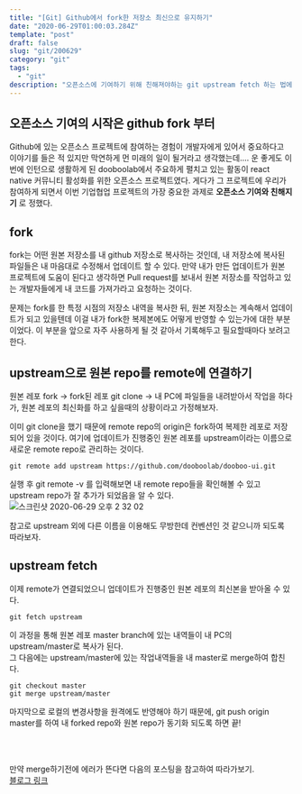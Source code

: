 ```yaml
---
title: "[Git] Github에서 fork한 저장소 최신으로 유지하기"
date: "2020-06-29T01:00:03.284Z"
template: "post"
draft: false
slug: "git/200629"
category: "git"
tags:
  - "git"
description: "오픈소스에 기여하기 위해 친해져야하는 git upstream fetch 하는 법에 대한 기록입니다. "
---
```


## 오픈소스 기여의 시작은 github fork 부터

Github에 있는 오픈소스 프로젝트에 참여하는 경험이 개발자에게 있어서 중요하다고 이야기를 들은 적 있지만 막연하게 먼 미래의 일이 될거라고 생각했는데.... 운 좋게도 이번에 인턴으로 생활하게 된 dooboolab에서 주요하게 펼치고 있는 활동이 react native 커뮤니티 활성화를 위한 오픈소스 프로젝트였다. 게다가 그 프로젝트에 우리가 참여하게 되면서 이번 기업협업 프로젝트의 가장 중요한 과제로 **오픈소스 기여와 친해지기** 로 정했다.

## fork

fork는 어떤 원본 저장소를 내 github 저장소로 복사하는 것인데, 내 저장소에 복사된 파일들은 내 마음대로 수정해서 업데이트 할 수 있다.
만약 내가 만든 업데이트가 원본 프로젝트에 도움이 된다고 생각하면 Pull request를 보내서 원본 저장소를 작업하고 있는 개발자들에게 내 코드를 가져가라고 요청하는 것이다.

문제는 fork를 한 특정 시점의 저장소 내역을 복사한 뒤, 원본 저장소는 계속해서 업데이트가 되고 있을텐데 이걸 내가 fork한 복제본에도 어떻게 반영할 수 있는가에 대한 부분이었다. 이 부분을 앞으로 자주 사용하게 될 것 같아서 기록해두고 필요할때마다 보려고 한다.

## upstream으로 원본 repo를 remote에 연결하기

원본 레포 fork -> fork된 레포 git clone -> 내 PC에 파일들을 내려받아서 작업을 하다가, 원본 레포의 최신화를 하고 싶을때의 상황이라고 가정해보자.

이미 git clone을 했기 때문에 remote repo의 origin은 fork하여 복제한 레포로 저장되어 있을 것이다.
여기에 업데이트가 진행중인 원본 레포를 upstream이라는 이름으로 새로운 remote repo로 관리하는 것이다.

```
git remote add upstream https://github.com/dooboolab/dooboo-ui.git
```

실행 후 git remote -v 를 입력해보면 내 remote repo들을 확인해볼 수 있고 upstream repo가 잘 추가가 되었음을 알 수 있다.
![스크린샷 2020-06-29 오후 2 32 02](https://user-images.githubusercontent.com/60246689/85976377-67656800-ba15-11ea-882f-14e8717aff51.png)

참고로 upstream 외에 다른 이름을 이용해도 무방한데 컨벤션인 것 같으니까 되도록 따라보자.

## upstream fetch

이제 remote가 연결되었으니 업데이트가 진행중인 원본 레포의 최신본을 받아올 수 있다.

```
git fetch upstream
```

이 과정을 통해 원본 레포 master branch에 있는 내역들이 내 PC의 upstream/master로 복사가 된다. <br>
그 다음에는 upstream/master에 있는 작업내역들을 내 master로 merge하여 합친다.

```
git checkout master
git merge upstream/master
```

마지막으로 로컬의 변경사항을 원격에도 반영해야 하기 때문에, git push origin master를 하여 내 forked repo와 원본 repo가 동기화 되도록 하면 끝!

<br>
<br>

만약 merge하기전에 에러가 뜬다면 다음의 포스팅을 참고하여 따라가보기. <br>
[블로그 링크]('https://lifove.tistory.com/54')
